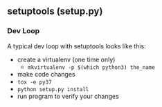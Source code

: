 ## setuptools (setup.py)


### Dev Loop
A typical dev loop with setuptools looks like this:

* create a virtualenv (one time only)
  * `mkvirtualenv -p $(which python3) the_name`
* make code changes
* `tox -e py37`
* `python setup.py install`
* run program to verify your changes

